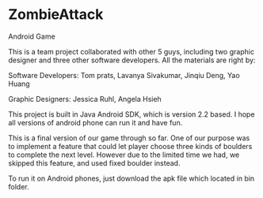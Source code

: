 ZombieAttack
============

Android Game


This is a team project collaborated with other 5 guys, including two graphic designer and three other software
developers. All the materials are right by:

Software Developers: Tom prats, Lavanya Sivakumar, Jinqiu Deng, Yao Huang

Graphic Designers: Jessica Ruhl, Angela Hsieh

This project is built in Java Android SDK, which is version 2.2 based. I hope all versions of android 
phone can run it and have fun.

This is a final version of our game through so far. One of our purpose was to implement a feature that could let player
choose three kinds of boulders to complete the next level. However due to the limited time we had, we
skipped this feature, and used fixed boulder instead.

To run it on Android phones, just download the apk file which located in bin folder.

